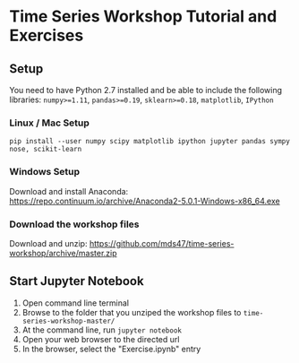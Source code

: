 # Time Series Workshop Tutorial and Exercises

## Setup

You need to have Python 2.7 installed and be able to include the following libraries:
`numpy>=1.11`, `pandas>=0.19`, `sklearn>=0.18`, `matplotlib`, `IPython`

### Linux / Mac Setup
```
pip install --user numpy scipy matplotlib ipython jupyter pandas sympy nose, scikit-learn
```

### Windows Setup
Download and install Anaconda:
https://repo.continuum.io/archive/Anaconda2-5.0.1-Windows-x86_64.exe

### Download the workshop files
Download and unzip:
https://github.com/mds47/time-series-workshop/archive/master.zip

## Start Jupyter Notebook
1. Open command line terminal
1. Browse to the folder that you unziped the workshop files to `time-series-workshop-master/`
1. At the command line, run `jupyter notebook`
1. Open your web browser to the directed url
1. In the browser, select the "Exercise.ipynb" entry
